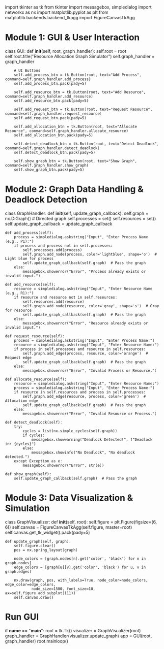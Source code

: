 import tkinter as tk
from tkinter import messagebox, simpledialog
import networkx as nx
import matplotlib.pyplot as plt
from matplotlib.backends.backend_tkagg import FigureCanvasTkAgg

# Module 1: GUI & User Interaction
class GUI:
    def __init__(self, root, graph_handler):
        self.root = root
        self.root.title("Resource Allocation Graph Simulator")
        self.graph_handler = graph_handler

        # UI Buttons
        self.add_process_btn = tk.Button(root, text="Add Process", command=self.graph_handler.add_process)
        self.add_process_btn.pack(pady=5)

        self.add_resource_btn = tk.Button(root, text="Add Resource", command=self.graph_handler.add_resource)
        self.add_resource_btn.pack(pady=5)

        self.add_request_btn = tk.Button(root, text="Request Resource", command=self.graph_handler.request_resource)
        self.add_request_btn.pack(pady=5)

        self.add_allocation_btn = tk.Button(root, text="Allocate Resource", command=self.graph_handler.allocate_resource)
        self.add_allocation_btn.pack(pady=5)

        self.detect_deadlock_btn = tk.Button(root, text="Detect Deadlock", command=self.graph_handler.detect_deadlock)
        self.detect_deadlock_btn.pack(pady=5)

        self.show_graph_btn = tk.Button(root, text="Show Graph", command=self.graph_handler.show_graph)
        self.show_graph_btn.pack(pady=5)


# Module 2: Graph Data Handling & Deadlock Detection
class GraphHandler:
    def __init__(self, update_graph_callback):
        self.graph = nx.DiGraph()  # Directed graph
        self.processes = set()
        self.resources = set()
        self.update_graph_callback = update_graph_callback

    def add_process(self):
        process = simpledialog.askstring("Input", "Enter Process Name (e.g., P1):")
        if process and process not in self.processes:
            self.processes.add(process)
            self.graph.add_node(process, color='lightblue', shape='o')  # Light blue for process
            self.update_graph_callback(self.graph)  # Pass the graph
        else:
            messagebox.showerror("Error", "Process already exists or invalid input.")

    def add_resource(self):
        resource = simpledialog.askstring("Input", "Enter Resource Name (e.g., R1):")
        if resource and resource not in self.resources:
            self.resources.add(resource)
            self.graph.add_node(resource, color='gray', shape='s')  # Gray for resource
            self.update_graph_callback(self.graph)  # Pass the graph
        else:
            messagebox.showerror("Error", "Resource already exists or invalid input.")

    def request_resource(self):
        process = simpledialog.askstring("Input", "Enter Process Name:")
        resource = simpledialog.askstring("Input", "Enter Resource Name:")
        if process in self.processes and resource in self.resources:
            self.graph.add_edge(process, resource, color='orange')  # Request edge
            self.update_graph_callback(self.graph)  # Pass the graph
        else:
            messagebox.showerror("Error", "Invalid Process or Resource.")

    def allocate_resource(self):
        resource = simpledialog.askstring("Input", "Enter Resource Name:")
        process = simpledialog.askstring("Input", "Enter Process Name:")
        if resource in self.resources and process in self.processes:
            self.graph.add_edge(resource, process, color='green')  # Allocation edge
            self.update_graph_callback(self.graph)  # Pass the graph
        else:
            messagebox.showerror("Error", "Invalid Resource or Process.")

    def detect_deadlock(self):
        try:
            cycles = list(nx.simple_cycles(self.graph))
            if cycles:
                messagebox.showwarning("Deadlock Detected!", f"Deadlock in: {cycles}")
            else:
                messagebox.showinfo("No Deadlock", "No deadlock detected.")
        except Exception as e:
            messagebox.showerror("Error", str(e))

    def show_graph(self):
        self.update_graph_callback(self.graph)  # Pass the graph


# Module 3: Data Visualization & Simulation
class GraphVisualizer:
    def __init__(self, root):
        self.figure = plt.Figure(figsize=(6, 6))
        self.canvas = FigureCanvasTkAgg(self.figure, master=root)
        self.canvas.get_tk_widget().pack(pady=5)

    def update_graph(self, graph):
        self.figure.clear()
        pos = nx.spring_layout(graph)

        node_colors = [graph.nodes[n].get('color', 'black') for n in graph.nodes]
        edge_colors = [graph[u][v].get('color', 'black') for u, v in graph.edges]

        nx.draw(graph, pos, with_labels=True, node_color=node_colors, edge_color=edge_colors,
                node_size=1500, font_size=10, ax=self.figure.add_subplot(111))
        self.canvas.draw()

# Run GUI
if __name__ == "__main__":
    root = tk.Tk()
    visualizer = GraphVisualizer(root)
    graph_handler = GraphHandler(visualizer.update_graph)
    app = GUI(root, graph_handler)
    root.mainloop()
